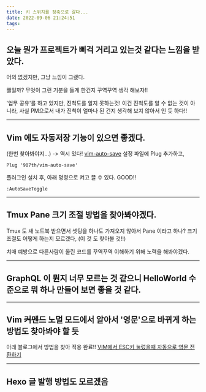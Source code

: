 ```yaml
---
title: 키 스위치를 청축으로 갈다...
date: 2022-09-06 21:24:51
tags:
---
```

## 오늘 뭔가 프로젝트가 삐걱 거리고 있는것 같다는 느낌을 받았다.
어의 없겠지만, 그냥 느낌이 그랬다.

왤일까? 무엇이 그런 기분을 들게 한건지 꾸역꾸역 생각 해보자!!

'업무 공유'를 하고 있지만, 진척도를 알지 못하는것!
이건 진척도를 알 수 없는 것이 아니라, 사실 PM으로서 내가 진척이 얼마나 된 건지 생각해 보지 않아서 인 듯 하다!!

---
## Vim 에도 자동저장 기능이 있으면 좋겠다.
(한번 찾아봐야지...)
-> 역시 있다! [vim-auto-save](https://vimawesome.com/plugin/vim-auto-save)
설정 파일에 Plug 추가하고,
```
Plug '907th/vim-auto-save'
```
플러그인 설치 후, 아래 명령으로 켜고 끌 수 있다. GOOD!!
```
:AutoSaveToggle
```

---
## Tmux Pane 크기 조절 방법을 찾아봐야겠다. 
Tmux 도 새 노트북 받으면서 셋팅을 하나도 가져오지 않아서 Pane 이라고 하나? 크기 조절도 어떻게 하는지 모르겠다,
(이 것 도 찾아볼 것!!)

치매 예방으로 다른사람이 올린 코드를 꾸역꾸역 이해하기 위해 노력을 해봐야겠다.


---
## GraphQL 이 뭔지 너무 모르는 것 같으니 HelloWorld 수준으로 뭐 하나 만들어 보면 좋을 것 같다.


---
## Vim ~~커멘드~~ 노멀 모드에서 알아서 '영문'으로 바뀌게 하는 방법도 찾아봐야 할 듯
아래 블로그에서 방법을 찾아 적용 완료!!
[VIM에서 ESC키 눌렀을때 자동으로 영문 전환하기](https://mkszero.com/@%EC%BC%80%EC%9D%B4/VIM%EC%97%90%EC%84%9C-ESC%ED%82%A4-%EB%88%8C%EB%A0%80%EC%9D%84%EB%95%8C-%EC%9E%90%EB%8F%99%EC%9C%BC%EB%A1%9C-%EC%98%81%EB%AC%B8-%EC%A0%84%ED%99%98-%ED%95%98%EA%B8%B0(macos,-%EB%AA%AC%ED%84%B0%EB%A0%88%EC%9D%B4))

---
## Hexo 글 발행 방법도 모르겠음

